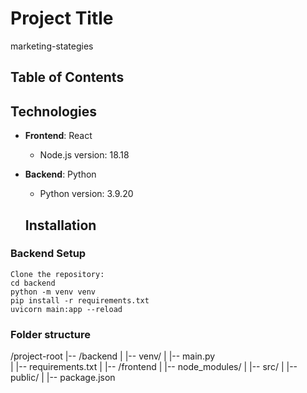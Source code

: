 # Project Title
marketing-stategies

## Table of Contents

## Technologies

- **Frontend**: React
  - Node.js version: 18.18
- **Backend**: Python
  - Python version: 3.9.20

  ## Installation

### Backend Setup

    Clone the repository:
    cd backend
    python -m venv venv
    pip install -r requirements.txt
    uvicorn main:app --reload

### Folder structure
/project-root
    |-- /backend
    |   |-- venv/
    |   |-- main.py   
    |   |-- requirements.txt
    |
    |-- /frontend
    |   |-- node_modules/
    |   |-- src/
    |   |-- public/
    |   |-- package.json


